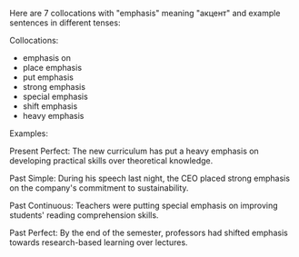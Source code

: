 Here are 7 collocations with "emphasis" meaning "акцент" and example sentences in different tenses:

Collocations:
- emphasis on
- place emphasis
- put emphasis
- strong emphasis
- special emphasis
- shift emphasis
- heavy emphasis

Examples:

Present Perfect: The new curriculum has put a heavy emphasis on developing practical skills over theoretical knowledge.

Past Simple: During his speech last night, the CEO placed strong emphasis on the company's commitment to sustainability.  

Past Continuous: Teachers were putting special emphasis on improving students' reading comprehension skills.

Past Perfect: By the end of the semester, professors had shifted emphasis towards research-based learning over lectures.